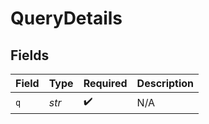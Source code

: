 # QueryDetails


## Fields

| Field              | Type               | Required           | Description        |
| ------------------ | ------------------ | ------------------ | ------------------ |
| `q`                | *str*              | :heavy_check_mark: | N/A                |